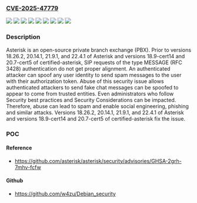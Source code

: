### [CVE-2025-47779](https://cve.mitre.org/cgi-bin/cvename.cgi?name=CVE-2025-47779)
![](https://img.shields.io/static/v1?label=Product&message=asterisk&color=blue)
![](https://img.shields.io/static/v1?label=Version&message=%3C%2018.9-cert14%20&color=brightgreen)
![](https://img.shields.io/static/v1?label=Version&message=%3E%3D%2018.10%2C%20%3C%2018.26.2%20&color=brightgreen)
![](https://img.shields.io/static/v1?label=Version&message=%3E%3D%2020.0%2C%20%3C%2020.7-cert5%20&color=brightgreen)
![](https://img.shields.io/static/v1?label=Version&message=%3E%3D%2020.8%2C%20%3C%2020.14.1%20&color=brightgreen)
![](https://img.shields.io/static/v1?label=Version&message=%3E%3D%2021.0%2C%20%3C%2021.9.1%20&color=brightgreen)
![](https://img.shields.io/static/v1?label=Version&message=%3E%3D%2022.0%2C%20%3C%2022.4.1%20&color=brightgreen)
![](https://img.shields.io/static/v1?label=Vulnerability&message=CWE-140%3A%20Improper%20Neutralization%20of%20Delimiters&color=brightgreen)
![](https://img.shields.io/static/v1?label=Vulnerability&message=CWE-792%3A%20Incomplete%20Filtering%20of%20One%20or%20More%20Instances%20of%20Special%20Elements&color=brightgreen)

### Description

Asterisk is an open-source private branch exchange (PBX). Prior to versions 18.26.2, 20.14.1, 21.9.1, and 22.4.1 of Asterisk and versions 18.9-cert14 and 20.7-cert5 of certified-asterisk, SIP requests of the type MESSAGE (RFC 3428) authentication do not get proper alignment. An authenticated attacker can spoof any user identity to send spam messages to the user with their authorization token. Abuse of this security issue allows authenticated attackers to send fake chat messages can be spoofed to appear to come from trusted entities. Even administrators who follow Security best practices and Security Considerations can be impacted. Therefore, abuse can lead to spam and enable social engineering, phishing and similar attacks. Versions 18.26.2, 20.14.1, 21.9.1, and 22.4.1 of Asterisk and versions 18.9-cert14 and 20.7-cert5 of certified-asterisk fix the issue.

### POC

#### Reference
- https://github.com/asterisk/asterisk/security/advisories/GHSA-2grh-7mhv-fcfw

#### Github
- https://github.com/w4zu/Debian_security

